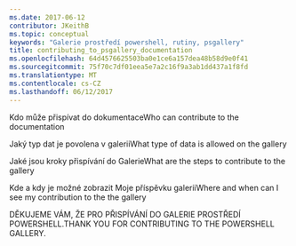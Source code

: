 ```yaml
---
ms.date: 2017-06-12
contributor: JKeithB
ms.topic: conceptual
keywords: "Galerie prostředí powershell, rutiny, psgallery"
title: contributing_to_psgallery_documentation
ms.openlocfilehash: 64d4576625503ba0e1ce6a157dea48b58d9e0f41
ms.sourcegitcommit: 75f70c7df01eea5e7a2c16f9a3ab1dd437a1f8fd
ms.translationtype: MT
ms.contentlocale: cs-CZ
ms.lasthandoff: 06/12/2017
---
```

<span data-ttu-id="aa576-103">Kdo může přispívat do dokumentace</span><span class="sxs-lookup"><span data-stu-id="aa576-103">Who can contribute to the documentation</span></span>

<span data-ttu-id="aa576-104">Jaký typ dat je povolena v galerii</span><span class="sxs-lookup"><span data-stu-id="aa576-104">What type of data is allowed on the gallery</span></span>

<span data-ttu-id="aa576-105">Jaké jsou kroky přispívání do Galerie</span><span class="sxs-lookup"><span data-stu-id="aa576-105">What are the steps to contribute to the gallery</span></span>

<span data-ttu-id="aa576-106">Kde a kdy je možné zobrazit Moje příspěvku galerii</span><span class="sxs-lookup"><span data-stu-id="aa576-106">Where and when can I see my contribution to the the gallery</span></span>

<span data-ttu-id="aa576-107">DĚKUJEME VÁM, ŽE PRO PŘISPÍVÁNÍ DO GALERIE PROSTŘEDÍ POWERSHELL.</span><span class="sxs-lookup"><span data-stu-id="aa576-107">THANK YOU FOR CONTRIBUTING TO THE POWERSHELL GALLERY.</span></span>

